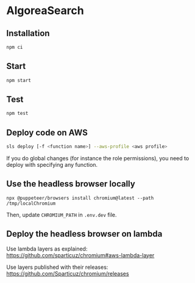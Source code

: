 # AlgoreaSearch

## Installation

```sh
npm ci
```

## Start

```sh
npm start
```


## Test

```sh
npm test
```

## Deploy code on AWS

```sh
sls deploy [-f <function name>] --aws-profile <aws profile>
```

If you do global changes (for instance the role permissions), you need to deploy with specifying any function.

## Use the headless browser locally

```
npx @puppeteer/browsers install chromium@latest --path /tmp/localChromium
```
Then, update `CHROMIUM_PATH` in `.env.dev` file.

## Deploy the headless browser on lambda

Use lambda layers as explained: https://github.com/sparticuz/chromium#aws-lambda-layer

Use layers published with their releases: https://github.com/Sparticuz/chromium/releases
